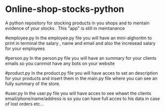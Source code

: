 # Online-shop-stocks-python
A python repository for stocking products in you shops and to mentain evidence of your stocks . This "app" is still in meintanance

#employee.py
In the employee.py file you will have an mini-alghoritm to print in terminal the salary , name and email and also the incresead salary for your employees

#person.py
In the person.py file you will have an summary for your clients emails so you cannnot have any bots on your website

#product.py
In the product.py file you will have acces to set an description for your products and insert them in the main.py file where you can see an fully summary of the store.

#user.py
In the user.py file you will have acces to see whawt the clients email/phone/name/address is so you can have full acces to his data in case of lost orders etc...

